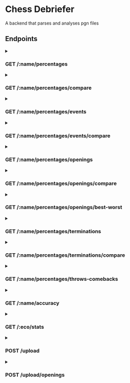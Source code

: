 # Chess Debriefer

A backend that parses and analyses pgn files

## Endpoints
<details>
  <summary> 
  <h3> GET /:name/percentages </h3>
  
  </summary>
  
  #### URI parameters
  * **opponent** : (optional) find only the matches played against this opponent
  * **from** : (optional) find only the matches played after this date
  * **to** : (optional) find only the matches played before this date
  * **minelo** : (optional) find only the matches played where your elo was greater than this
  * **maxelo** : (optional) find only the matches played where your elo was lower than this
  
  #### Response
  Headers
  ```
  Content-Type: application/json
  ```
  
<details>
  <summary>Body</summary>
  
  ```json
	{
		"General percentages": {
			"percentage_won": 52.76,
			"percentage_lost": 43.22,
			"percentage_drawn": 4.02,
			"won_games": 105,
			"lost_games": 86,
			"drawn_games": 8
		},
		"Side percentages": {
			"White": {
				"percentage_won": 53.57,
				"percentage_lost": 42.86,
				"percentage_drawn": 3.57,
				"won_games": 45,
				"lost_games": 36,
				"drawn_games": 3
			},
			"Black": {
				"percentage_won": 52.17,
				"percentage_lost": 43.48,
				"percentage_drawn": 4.35,
				"won_games": 60,
				"lost_games": 50,
				"drawn_games": 5
			}
		},
		"Throw comeback percentages": {
			"throws": 34,
			"losses": 86,
			"percentage_throws": 39.53,
			"comebacks": 10,
			"wins": 105,
			"percentage_comebacks": 9.52
		}
	}
  ```
</details>
	
</details>

<details>
  <summary> 
  <h3> GET /:name/percentages/compare </h3>
  
  </summary>
  
  #### URI parameters
  * **elo** : (optional) elo used to find other players' stats, otherwise your elo is used
  * **range** : (optional) players used to generate the stats are within this range (elo - range ~ elo + range)
  
  #### Response
  Headers
  ```
  Content-Type: application/json
  ```
  
<details>
  <summary>Body</summary>
  
  ```json
	{
		"general percentages": {
			"your wins": 117,
			"other players wins": 35435,
			"your losses": 93,
			"other players losses": 42096,
			"your draws": 9,
			"other players draws": 2448
		},
		"side percentages": {
			"white": {
				"your wins": 20,
				"your losses": 22,
				"your draws": 4,
				"other players wins": 19063,
				"other players losses": 19879,
				"other players draws": 1242
			},
			"black": {
				"your wins": 97,
				"your losses": 71,
				"your draws": 5,
				"other players wins": 16372,
				"other players losses": 22217,
				"other players draws": 1206
			}
		}
	}
  ```
</details>
	
</details>

<details>
  <summary> 
  <h3> GET /:name/percentages/events </h3>
  
  </summary>
  
  #### URI parameters
  * **opponent** : (optional) find only the matches played against this opponent
  * **from** : (optional) find only the matches played after this date
  * **to** : (optional) find only the matches played before this date
  * **minelo** : (optional) find only the matches played where your elo was greater than this
  * **maxelo** : (optional) find only the matches played where your elo was lower than this
  
  #### Response
  Headers
  ```
  Content-Type: application/json
  ```
  
<details>
  <summary>Body</summary>
  
  ```json
	{
		"Rated Classical game": {
			"percentage_won": 52.78,
			"percentage_lost": 41.67,
			"percentage_drawn": 5.56,
			"won_games": 19,
			"lost_games": 15,
			"drawn_games": 2
		},
		"Rated Bullet game": {
			"percentage_won": 66.67,
			"percentage_lost": 33.33,
			"percentage_drawn": 0.0,
			"won_games": 2,
			"lost_games": 1,
			"drawn_games": 0
		},
		"Rated Blitz game": {
			"percentage_won": 51.92,
			"percentage_lost": 44.23,
			"percentage_drawn": 3.85,
			"won_games": 81,
			"lost_games": 69,
			"drawn_games": 6
		},
		"Rated Blitz tournament": {
			"percentage_won": 75.0,
			"percentage_lost": 25.0,
			"percentage_drawn": 0.0,
			"won_games": 3,
			"lost_games": 1,
			"drawn_games": 0
		}
	}
  ```
</details>
	
</details>

<details>
  <summary> 
  <h3> GET /:name/percentages/events/compare </h3>
  
  </summary>
  
  #### URI parameters
  * **elo** : (optional) elo used to find other players' stats, otherwise your elo is used
  * **range** : (optional) players used to generate the stats are within this range (elo - range ~ elo + range)
  * **event** : (optional) which events to find stats on, otherwise all of your events are used
  
  #### Response
  Headers
  ```
  Content-Type: application/json
  ```
  
<details>
  <summary>Body</summary>
  
  ```json
	{
		"Rated Classical game": {
			"your wins": 116,
			"other players wins": 14870,
			"your win percentage": 53.46,
			"other players win percentage": 45.77,
			"your losses": 92,
			"other players losses": 16505,
			"your loss percentage": 42.4,
			"other players loss percentage": 50.81,
			"your draws": 9,
			"other players draws": 1110,
			"your draw percentage": 4.15,
			"other players draw percentage": 3.42
		},
		"Rated Blitz game": {
			"your wins": 1,
			"other players wins": 13940,
			"your win percentage": 50.0,
			"other players win percentage": 44.8,
			"your losses": 1,
			"other players losses": 16231,
			"your loss percentage": 50.0,
			"other players loss percentage": 52.16,
			"your draws": 0,
			"other players draws": 946,
			"your draw percentage": 0.0,
			"other players draw percentage": 3.04
		}
	}
  ```
</details>
	
</details>

<details>
  <summary> 
  <h3> GET /:name/percentages/openings </h3>
  
  </summary>
  
  #### URI parameters
  * **opponent** : (optional) find only the matches played against this opponent
  * **from** : (optional) find only the matches played after this date
  * **to** : (optional) find only the matches played before this date
  * **minelo** : (optional) find only the matches played where your elo was greater than this
  * **maxelo** : (optional) find only the matches played where your elo was lower than this
  * **eco** : (optional) get only and more specific stats on these ecos, separated by a comma
  
  #### Response
  Headers
  ```
  Content-Type: application/json
  ```
  
<details>
  <summary>Body</summary>
  
  ```json
	{
		"A01": {
			"percentage_won": 0.0,
			"percentage_lost": 100.0,
			"percentage_drawn": 0.0,
			"won_games": 0,
			"lost_games": 1,
			"drawn_games": 0,
			"events": {
				"Rated Blitz game": {
					"percentage_won": 0.0,
					"percentage_lost": 100.0,
					"percentage_drawn": 0.0,
					"won_games": 0,
					"lost_games": 1,
					"drawn_games": 0
				}
			}
		},
		"A00": {
			"percentage_won": 55.56,
			"percentage_lost": 44.44,
			"percentage_drawn": 0.0,
			"won_games": 5,
			"lost_games": 4,
			"drawn_games": 0,
			"events": {
				"Rated Classical game": {
					"percentage_won": 50.0,
					"percentage_lost": 50.0,
					"percentage_drawn": 0.0,
					"won_games": 1,
					"lost_games": 1,
					"drawn_games": 0
				},
				"Rated Blitz game": {
					"percentage_won": 57.14,
					"percentage_lost": 42.86,
					"percentage_drawn": 0.0,
					"won_games": 4,
					"lost_games": 3,
					"drawn_games": 0
				}
			}
		},
		"C00": {
			"percentage_won": 75.0,
			"percentage_lost": 25.0,
			"percentage_drawn": 0.0,
			"won_games": 6,
			"lost_games": 2,
			"drawn_games": 0,
			"events": {
				"Rated Blitz game": {
					"percentage_won": 75.0,
					"percentage_lost": 25.0,
					"percentage_drawn": 0.0,
					"won_games": 6,
					"lost_games": 2,
					"drawn_games": 0
				}
			}
		},
		"B01": {
			"percentage_won": 50.0,
			"percentage_lost": 50.0,
			"percentage_drawn": 0.0,
			"won_games": 3,
			"lost_games": 3,
			"drawn_games": 0,
			"events": {
				"Rated Blitz game": {
					"percentage_won": 50.0,
					"percentage_lost": 50.0,
					"percentage_drawn": 0.0,
					"won_games": 3,
					"lost_games": 3,
					"drawn_games": 0
				}
			}
		},
		"A40": {
			"percentage_won": 21.74,
			"percentage_lost": 73.91,
			"percentage_drawn": 4.35,
			"won_games": 5,
			"lost_games": 17,
			"drawn_games": 1,
			"events": {
				"Rated Classical game": {
					"percentage_won": 0.0,
					"percentage_lost": 50.0,
					"percentage_drawn": 50.0,
					"won_games": 0,
					"lost_games": 1,
					"drawn_games": 1
				},
				"Rated Blitz game": {
					"percentage_won": 23.81,
					"percentage_lost": 76.19,
					"percentage_drawn": 0.0,
					"won_games": 5,
					"lost_games": 16,
					"drawn_games": 0
				}
			}
		},
		"A04": {
			"percentage_won": 25.0,
			"percentage_lost": 75.0,
			"percentage_drawn": 0.0,
			"won_games": 1,
			"lost_games": 3,
			"drawn_games": 0,
			"events": {
				"Rated Classical game": {
					"percentage_won": 0.0,
					"percentage_lost": 100.0,
					"percentage_drawn": 0.0,
					"won_games": 0,
					"lost_games": 1,
					"drawn_games": 0
				},
				"Rated Blitz game": {
					"percentage_won": 33.33,
					"percentage_lost": 66.67,
					"percentage_drawn": 0.0,
					"won_games": 1,
					"lost_games": 2,
					"drawn_games": 0
				}
			}
		},
		"A45": {
			"percentage_won": 100.0,
			"percentage_lost": 0.0,
			"percentage_drawn": 0.0,
			"won_games": 2,
			"lost_games": 0,
			"drawn_games": 0,
			"events": {
				"Rated Classical game": {
					"percentage_won": 100.0,
					"percentage_lost": 0.0,
					"percentage_drawn": 0.0,
					"won_games": 1,
					"lost_games": 0,
					"drawn_games": 0
				},
				"Rated Blitz game": {
					"percentage_won": 100.0,
					"percentage_lost": 0.0,
					"percentage_drawn": 0.0,
					"won_games": 1,
					"lost_games": 0,
					"drawn_games": 0
				}
			}
		},
		"B06": {
			"percentage_won": 70.0,
			"percentage_lost": 22.5,
			"percentage_drawn": 7.5,
			"won_games": 28,
			"lost_games": 9,
			"drawn_games": 3,
			"events": {
				"Rated Bullet game": {
					"percentage_won": 100.0,
					"percentage_lost": 0.0,
					"percentage_drawn": 0.0,
					"won_games": 2,
					"lost_games": 0,
					"drawn_games": 0
				},
				"Rated Blitz game": {
					"percentage_won": 69.44,
					"percentage_lost": 22.22,
					"percentage_drawn": 8.33,
					"won_games": 25,
					"lost_games": 8,
					"drawn_games": 3
				},
				"Rated Blitz tournament": {
					"percentage_won": 50.0,
					"percentage_lost": 50.0,
					"percentage_drawn": 0.0,
					"won_games": 1,
					"lost_games": 1,
					"drawn_games": 0
				}
			}
		},
		"B20": {
			"percentage_won": 100.0,
			"percentage_lost": 0.0,
			"percentage_drawn": 0.0,
			"won_games": 7,
			"lost_games": 0,
			"drawn_games": 0,
			"events": {
				"Rated Classical game": {
					"percentage_won": 100.0,
					"percentage_lost": 0.0,
					"percentage_drawn": 0.0,
					"won_games": 6,
					"lost_games": 0,
					"drawn_games": 0
				},
				"Rated Blitz game": {
					"percentage_won": 100.0,
					"percentage_lost": 0.0,
					"percentage_drawn": 0.0,
					"won_games": 1,
					"lost_games": 0,
					"drawn_games": 0
				}
			}
		},
		"C60": {
			"percentage_won": 57.14,
			"percentage_lost": 28.57,
			"percentage_drawn": 14.29,
			"won_games": 4,
			"lost_games": 2,
			"drawn_games": 1,
			"events": {
				"Rated Classical game": {
					"percentage_won": 66.67,
					"percentage_lost": 33.33,
					"percentage_drawn": 0.0,
					"won_games": 2,
					"lost_games": 1,
					"drawn_games": 0
				},
				"Rated Blitz game": {
					"percentage_won": 50.0,
					"percentage_lost": 25.0,
					"percentage_drawn": 25.0,
					"won_games": 2,
					"lost_games": 1,
					"drawn_games": 1
				}
			}
		},
		"B00": {
			"percentage_won": 27.27,
			"percentage_lost": 54.55,
			"percentage_drawn": 18.18,
			"won_games": 3,
			"lost_games": 6,
			"drawn_games": 2,
			"events": {
				"Rated Blitz game": {
					"percentage_won": 27.27,
					"percentage_lost": 54.55,
					"percentage_drawn": 18.18,
					"won_games": 3,
					"lost_games": 6,
					"drawn_games": 2
				}
			}
		},
		"B21": {
			"percentage_won": 50.0,
			"percentage_lost": 50.0,
			"percentage_drawn": 0.0,
			"won_games": 2,
			"lost_games": 2,
			"drawn_games": 0,
			"events": {
				"Rated Classical game": {
					"percentage_won": 0.0,
					"percentage_lost": 100.0,
					"percentage_drawn": 0.0,
					"won_games": 0,
					"lost_games": 1,
					"drawn_games": 0
				},
				"Rated Blitz game": {
					"percentage_won": 66.67,
					"percentage_lost": 33.33,
					"percentage_drawn": 0.0,
					"won_games": 2,
					"lost_games": 1,
					"drawn_games": 0
				}
			}
		},
		"C41": {
			"percentage_won": 78.57,
			"percentage_lost": 21.43,
			"percentage_drawn": 0.0,
			"won_games": 11,
			"lost_games": 3,
			"drawn_games": 0,
			"events": {
				"Rated Classical game": {
					"percentage_won": 100.0,
					"percentage_lost": 0.0,
					"percentage_drawn": 0.0,
					"won_games": 1,
					"lost_games": 0,
					"drawn_games": 0
				},
				"Rated Blitz game": {
					"percentage_won": 76.92,
					"percentage_lost": 23.08,
					"percentage_drawn": 0.0,
					"won_games": 10,
					"lost_games": 3,
					"drawn_games": 0
				}
			}
		},
		"B23": {
			"percentage_won": 50.0,
			"percentage_lost": 50.0,
			"percentage_drawn": 0.0,
			"won_games": 5,
			"lost_games": 5,
			"drawn_games": 0,
			"events": {
				"Rated Blitz game": {
					"percentage_won": 50.0,
					"percentage_lost": 50.0,
					"percentage_drawn": 0.0,
					"won_games": 5,
					"lost_games": 5,
					"drawn_games": 0
				}
			}
		},
		"C68": {
			"percentage_won": 0.0,
			"percentage_lost": 100.0,
			"percentage_drawn": 0.0,
			"won_games": 0,
			"lost_games": 1,
			"drawn_games": 0,
			"events": {
				"Rated Blitz game": {
					"percentage_won": 0.0,
					"percentage_lost": 100.0,
					"percentage_drawn": 0.0,
					"won_games": 0,
					"lost_games": 1,
					"drawn_games": 0
				}
			}
		},
		"C03": {
			"percentage_won": 50.0,
			"percentage_lost": 50.0,
			"percentage_drawn": 0.0,
			"won_games": 1,
			"lost_games": 1,
			"drawn_games": 0,
			"events": {
				"Rated Classical game": {
					"percentage_won": 0.0,
					"percentage_lost": 100.0,
					"percentage_drawn": 0.0,
					"won_games": 0,
					"lost_games": 1,
					"drawn_games": 0
				},
				"Rated Blitz tournament": {
					"percentage_won": 100.0,
					"percentage_lost": 0.0,
					"percentage_drawn": 0.0,
					"won_games": 1,
					"lost_games": 0,
					"drawn_games": 0
				}
			}
		},
		"C43": {
			"percentage_won": 50.0,
			"percentage_lost": 50.0,
			"percentage_drawn": 0.0,
			"won_games": 1,
			"lost_games": 1,
			"drawn_games": 0,
			"events": {
				"Rated Bullet game": {
					"percentage_won": 0.0,
					"percentage_lost": 100.0,
					"percentage_drawn": 0.0,
					"won_games": 0,
					"lost_games": 1,
					"drawn_games": 0
				},
				"Rated Blitz game": {
					"percentage_won": 100.0,
					"percentage_lost": 0.0,
					"percentage_drawn": 0.0,
					"won_games": 1,
					"lost_games": 0,
					"drawn_games": 0
				}
			}
		},
		"C65": {
			"percentage_won": 100.0,
			"percentage_lost": 0.0,
			"percentage_drawn": 0.0,
			"won_games": 2,
			"lost_games": 0,
			"drawn_games": 0,
			"events": {
				"Rated Blitz game": {
					"percentage_won": 100.0,
					"percentage_lost": 0.0,
					"percentage_drawn": 0.0,
					"won_games": 2,
					"lost_games": 0,
					"drawn_games": 0
				}
			}
		},
		"C61": {
			"percentage_won": 0.0,
			"percentage_lost": 100.0,
			"percentage_drawn": 0.0,
			"won_games": 0,
			"lost_games": 1,
			"drawn_games": 0,
			"events": {
				"Rated Blitz game": {
					"percentage_won": 0.0,
					"percentage_lost": 100.0,
					"percentage_drawn": 0.0,
					"won_games": 0,
					"lost_games": 1,
					"drawn_games": 0
				}
			}
		},
		"A02": {
			"percentage_won": 0.0,
			"percentage_lost": 100.0,
			"percentage_drawn": 0.0,
			"won_games": 0,
			"lost_games": 1,
			"drawn_games": 0,
			"events": {
				"Rated Blitz game": {
					"percentage_won": 0.0,
					"percentage_lost": 100.0,
					"percentage_drawn": 0.0,
					"won_games": 0,
					"lost_games": 1,
					"drawn_games": 0
				}
			}
		},
		"C62": {
			"percentage_won": 42.86,
			"percentage_lost": 57.14,
			"percentage_drawn": 0.0,
			"won_games": 3,
			"lost_games": 4,
			"drawn_games": 0,
			"events": {
				"Rated Classical game": {
					"percentage_won": 50.0,
					"percentage_lost": 50.0,
					"percentage_drawn": 0.0,
					"won_games": 1,
					"lost_games": 1,
					"drawn_games": 0
				},
				"Rated Blitz game": {
					"percentage_won": 25.0,
					"percentage_lost": 75.0,
					"percentage_drawn": 0.0,
					"won_games": 1,
					"lost_games": 3,
					"drawn_games": 0
				},
				"Rated Blitz tournament": {
					"percentage_won": 100.0,
					"percentage_lost": 0.0,
					"percentage_drawn": 0.0,
					"won_games": 1,
					"lost_games": 0,
					"drawn_games": 0
				}
			}
		},
		"B08": {
			"percentage_won": 0.0,
			"percentage_lost": 100.0,
			"percentage_drawn": 0.0,
			"won_games": 0,
			"lost_games": 1,
			"drawn_games": 0,
			"events": {
				"Rated Blitz game": {
					"percentage_won": 0.0,
					"percentage_lost": 100.0,
					"percentage_drawn": 0.0,
					"won_games": 0,
					"lost_games": 1,
					"drawn_games": 0
				}
			}
		},
		"C69": {
			"percentage_won": 0.0,
			"percentage_lost": 100.0,
			"percentage_drawn": 0.0,
			"won_games": 0,
			"lost_games": 1,
			"drawn_games": 0,
			"events": {
				"Rated Blitz game": {
					"percentage_won": 0.0,
					"percentage_lost": 100.0,
					"percentage_drawn": 0.0,
					"won_games": 0,
					"lost_games": 1,
					"drawn_games": 0
				}
			}
		},
		"A10": {
			"percentage_won": 33.33,
			"percentage_lost": 66.67,
			"percentage_drawn": 0.0,
			"won_games": 1,
			"lost_games": 2,
			"drawn_games": 0,
			"events": {
				"Rated Blitz game": {
					"percentage_won": 33.33,
					"percentage_lost": 66.67,
					"percentage_drawn": 0.0,
					"won_games": 1,
					"lost_games": 2,
					"drawn_games": 0
				}
			}
		},
		"E24": {
			"percentage_won": 100.0,
			"percentage_lost": 0.0,
			"percentage_drawn": 0.0,
			"won_games": 1,
			"lost_games": 0,
			"drawn_games": 0,
			"events": {
				"Rated Classical game": {
					"percentage_won": 100.0,
					"percentage_lost": 0.0,
					"percentage_drawn": 0.0,
					"won_games": 1,
					"lost_games": 0,
					"drawn_games": 0
				}
			}
		},
		"B50": {
			"percentage_won": 87.5,
			"percentage_lost": 12.5,
			"percentage_drawn": 0.0,
			"won_games": 7,
			"lost_games": 1,
			"drawn_games": 0,
			"events": {
				"Rated Classical game": {
					"percentage_won": 66.67,
					"percentage_lost": 33.33,
					"percentage_drawn": 0.0,
					"won_games": 2,
					"lost_games": 1,
					"drawn_games": 0
				},
				"Rated Blitz game": {
					"percentage_won": 100.0,
					"percentage_lost": 0.0,
					"percentage_drawn": 0.0,
					"won_games": 5,
					"lost_games": 0,
					"drawn_games": 0
				}
			}
		},
		"B07": {
			"percentage_won": 33.33,
			"percentage_lost": 66.67,
			"percentage_drawn": 0.0,
			"won_games": 1,
			"lost_games": 2,
			"drawn_games": 0,
			"events": {
				"Rated Blitz game": {
					"percentage_won": 33.33,
					"percentage_lost": 66.67,
					"percentage_drawn": 0.0,
					"won_games": 1,
					"lost_games": 2,
					"drawn_games": 0
				}
			}
		},
		"A46": {
			"percentage_won": 0.0,
			"percentage_lost": 100.0,
			"percentage_drawn": 0.0,
			"won_games": 0,
			"lost_games": 2,
			"drawn_games": 0,
			"events": {
				"Rated Blitz game": {
					"percentage_won": 0.0,
					"percentage_lost": 100.0,
					"percentage_drawn": 0.0,
					"won_games": 0,
					"lost_games": 2,
					"drawn_games": 0
				}
			}
		},
		"B32": {
			"percentage_won": 0.0,
			"percentage_lost": 100.0,
			"percentage_drawn": 0.0,
			"won_games": 0,
			"lost_games": 2,
			"drawn_games": 0,
			"events": {
				"Rated Classical game": {
					"percentage_won": 0.0,
					"percentage_lost": 100.0,
					"percentage_drawn": 0.0,
					"won_games": 0,
					"lost_games": 1,
					"drawn_games": 0
				},
				"Rated Blitz game": {
					"percentage_won": 0.0,
					"percentage_lost": 100.0,
					"percentage_drawn": 0.0,
					"won_games": 0,
					"lost_games": 1,
					"drawn_games": 0
				}
			}
		},
		"A05": {
			"percentage_won": 0.0,
			"percentage_lost": 100.0,
			"percentage_drawn": 0.0,
			"won_games": 0,
			"lost_games": 1,
			"drawn_games": 0,
			"events": {
				"Rated Classical game": {
					"percentage_won": 0.0,
					"percentage_lost": 100.0,
					"percentage_drawn": 0.0,
					"won_games": 0,
					"lost_games": 1,
					"drawn_games": 0
				}
			}
		},
		"A03": {
			"percentage_won": 100.0,
			"percentage_lost": 0.0,
			"percentage_drawn": 0.0,
			"won_games": 1,
			"lost_games": 0,
			"drawn_games": 0,
			"events": {
				"Rated Classical game": {
					"percentage_won": 100.0,
					"percentage_lost": 0.0,
					"percentage_drawn": 0.0,
					"won_games": 1,
					"lost_games": 0,
					"drawn_games": 0
				}
			}
		},
		"B54": {
			"percentage_won": 50.0,
			"percentage_lost": 50.0,
			"percentage_drawn": 0.0,
			"won_games": 1,
			"lost_games": 1,
			"drawn_games": 0,
			"events": {
				"Rated Classical game": {
					"percentage_won": 100.0,
					"percentage_lost": 0.0,
					"percentage_drawn": 0.0,
					"won_games": 1,
					"lost_games": 0,
					"drawn_games": 0
				},
				"Rated Blitz game": {
					"percentage_won": 0.0,
					"percentage_lost": 100.0,
					"percentage_drawn": 0.0,
					"won_games": 0,
					"lost_games": 1,
					"drawn_games": 0
				}
			}
		},
		"B13": {
			"percentage_won": 0.0,
			"percentage_lost": 100.0,
			"percentage_drawn": 0.0,
			"won_games": 0,
			"lost_games": 1,
			"drawn_games": 0,
			"events": {
				"Rated Classical game": {
					"percentage_won": 0.0,
					"percentage_lost": 100.0,
					"percentage_drawn": 0.0,
					"won_games": 0,
					"lost_games": 1,
					"drawn_games": 0
				}
			}
		},
		"B52": {
			"percentage_won": 50.0,
			"percentage_lost": 50.0,
			"percentage_drawn": 0.0,
			"won_games": 2,
			"lost_games": 2,
			"drawn_games": 0,
			"events": {
				"Rated Classical game": {
					"percentage_won": 0.0,
					"percentage_lost": 100.0,
					"percentage_drawn": 0.0,
					"won_games": 0,
					"lost_games": 1,
					"drawn_games": 0
				},
				"Rated Blitz game": {
					"percentage_won": 66.67,
					"percentage_lost": 33.33,
					"percentage_drawn": 0.0,
					"won_games": 2,
					"lost_games": 1,
					"drawn_games": 0
				}
			}
		},
		"A48": {
			"percentage_won": 0.0,
			"percentage_lost": 100.0,
			"percentage_drawn": 0.0,
			"won_games": 0,
			"lost_games": 1,
			"drawn_games": 0,
			"events": {
				"Rated Classical game": {
					"percentage_won": 0.0,
					"percentage_lost": 100.0,
					"percentage_drawn": 0.0,
					"won_games": 0,
					"lost_games": 1,
					"drawn_games": 0
				}
			}
		},
		"B92": {
			"percentage_won": 100.0,
			"percentage_lost": 0.0,
			"percentage_drawn": 0.0,
			"won_games": 1,
			"lost_games": 0,
			"drawn_games": 0,
			"events": {
				"Rated Classical game": {
					"percentage_won": 100.0,
					"percentage_lost": 0.0,
					"percentage_drawn": 0.0,
					"won_games": 1,
					"lost_games": 0,
					"drawn_games": 0
				}
			}
		},
		"E21": {
			"percentage_won": 0.0,
			"percentage_lost": 0.0,
			"percentage_drawn": 100.0,
			"won_games": 0,
			"lost_games": 0,
			"drawn_games": 1,
			"events": {
				"Rated Classical game": {
					"percentage_won": 0.0,
					"percentage_lost": 0.0,
					"percentage_drawn": 100.0,
					"won_games": 0,
					"lost_games": 0,
					"drawn_games": 1
				}
			}
		},
		"E00": {
			"percentage_won": 0.0,
			"percentage_lost": 100.0,
			"percentage_drawn": 0.0,
			"won_games": 0,
			"lost_games": 1,
			"drawn_games": 0,
			"events": {
				"Rated Classical game": {
					"percentage_won": 0.0,
					"percentage_lost": 100.0,
					"percentage_drawn": 0.0,
					"won_games": 0,
					"lost_games": 1,
					"drawn_games": 0
				}
			}
		},
		"B90": {
			"percentage_won": 100.0,
			"percentage_lost": 0.0,
			"percentage_drawn": 0.0,
			"won_games": 1,
			"lost_games": 0,
			"drawn_games": 0,
			"events": {
				"Rated Classical game": {
					"percentage_won": 100.0,
					"percentage_lost": 0.0,
					"percentage_drawn": 0.0,
					"won_games": 1,
					"lost_games": 0,
					"drawn_games": 0
				}
			}
		},
		"B22": {
			"percentage_won": 0.0,
			"percentage_lost": 100.0,
			"percentage_drawn": 0.0,
			"won_games": 0,
			"lost_games": 1,
			"drawn_games": 0,
			"events": {
				"Rated Classical game": {
					"percentage_won": 0.0,
					"percentage_lost": 100.0,
					"percentage_drawn": 0.0,
					"won_games": 0,
					"lost_games": 1,
					"drawn_games": 0
				}
			}
		},
		"B33": {
			"percentage_won": 0.0,
			"percentage_lost": 100.0,
			"percentage_drawn": 0.0,
			"won_games": 0,
			"lost_games": 1,
			"drawn_games": 0,
			"events": {
				"Rated Blitz game": {
					"percentage_won": 0.0,
					"percentage_lost": 100.0,
					"percentage_drawn": 0.0,
					"won_games": 0,
					"lost_games": 1,
					"drawn_games": 0
				}
			}
		}
	}
  ```
</details>
	
</details>

<details>
  <summary> 
  <h3> GET /:name/percentages/openings/compare </h3>
  
  </summary>
  
  #### URI parameters
  * **elo** : (optional) elo used to find other players' stats, otherwise your elo is used
  * **range** : (optional) players used to generate the stats are within this range (elo - range ~ elo + range)
  * **eco** : (optional) which ecos to find stats on, otherwise all of your ecos are used
  
  #### Response
  Headers
  ```
  Content-Type: application/json
  ```
  
<details>
  <summary>Body</summary>
  
  ```json
	{
		"A01": {
			"your wins": 18,
			"other players wins": 118,
			"your losses": 12,
			"other players losses": 127,
			"your draws": 0,
			"other players draws": 14,
			"your win percentages": 60.0,
			"other players win percentages": 45.56,
			"your loss percentages": 40.0,
			"other players loss percentages": 49.03,
			"your draw percentages": 0.0,
			"other players draw percentages": 5.41
		},
		"A00": {
			"your wins": 50,
			"other players wins": 849,
			"your losses": 42,
			"other players losses": 1033,
			"your draws": 1,
			"other players draws": 43,
			"your win percentages": 53.76,
			"other players win percentages": 44.1,
			"your loss percentages": 45.16,
			"other players loss percentages": 53.66,
			"your draw percentages": 1.08,
			"other players draw percentages": 2.23
		},
		"C00": {
			"your wins": 10,
			"other players wins": 553,
			"your losses": 11,
			"other players losses": 750,
			"your draws": 0,
			"other players draws": 32,
			"your win percentages": 47.62,
			"other players win percentages": 41.42,
			"your loss percentages": 52.38,
			"other players loss percentages": 56.18,
			"your draw percentages": 0.0,
			"other players draw percentages": 2.4
		},
		"B01": {
			"your wins": 4,
			"other players wins": 546,
			"your losses": 2,
			"other players losses": 571,
			"your draws": 0,
			"other players draws": 38,
			"your win percentages": 66.67,
			"other players win percentages": 47.27,
			"your loss percentages": 33.33,
			"other players loss percentages": 49.44,
			"your draw percentages": 0.0,
			"other players draw percentages": 3.29
		},
		"A40": {
			"your wins": 8,
			"other players wins": 663,
			"your losses": 14,
			"other players losses": 921,
			"your draws": 0,
			"other players draws": 39,
			"your win percentages": 36.36,
			"other players win percentages": 40.85,
			"your loss percentages": 63.64,
			"other players loss percentages": 56.75,
			"your draw percentages": 0.0,
			"other players draw percentages": 2.4
		},
		"C20": {
			"your wins": 1,
			"other players wins": 718,
			"your losses": 2,
			"other players losses": 924,
			"your draws": 1,
			"other players draws": 56,
			"your win percentages": 25.0,
			"other players win percentages": 42.29,
			"your loss percentages": 50.0,
			"other players loss percentages": 54.42,
			"your draw percentages": 25.0,
			"other players draw percentages": 3.3
		},
		"D00": {
			"your wins": 1,
			"other players wins": 717,
			"your losses": 6,
			"other players losses": 968,
			"your draws": 0,
			"other players draws": 51,
			"your win percentages": 14.29,
			"other players win percentages": 41.3,
			"your loss percentages": 85.71,
			"other players loss percentages": 55.76,
			"your draw percentages": 0.0,
			"other players draw percentages": 2.94
		},
		"A04": {
			"your wins": 4,
			"other players wins": 210,
			"your losses": 0,
			"other players losses": 224,
			"your draws": 0,
			"other players draws": 7,
			"your win percentages": 100.0,
			"other players win percentages": 47.62,
			"your loss percentages": 0.0,
			"other players loss percentages": 50.79,
			"your draw percentages": 0.0,
			"other players draw percentages": 1.59
		},
		"A45": {
			"your wins": 1,
			"other players wins": 150,
			"your losses": 0,
			"other players losses": 178,
			"your draws": 0,
			"other players draws": 6,
			"your win percentages": 100.0,
			"other players win percentages": 44.91,
			"your loss percentages": 0.0,
			"other players loss percentages": 53.29,
			"your draw percentages": 0.0,
			"other players draw percentages": 1.8
		},
		"B02": {
			"your wins": 3,
			"other players wins": 89,
			"your losses": 0,
			"other players losses": 122,
			"your draws": 0,
			"other players draws": 4,
			"your win percentages": 100.0,
			"other players win percentages": 41.4,
			"your loss percentages": 0.0,
			"other players loss percentages": 56.74,
			"your draw percentages": 0.0,
			"other players draw percentages": 1.86
		},
		"B03": {
			"your wins": 1,
			"other players wins": 11,
			"your losses": 0,
			"other players losses": 3,
			"your draws": 0,
			"other players draws": 1,
			"your win percentages": 100.0,
			"other players win percentages": 73.33,
			"your loss percentages": 0.0,
			"other players loss percentages": 20.0,
			"your draw percentages": 0.0,
			"other players draw percentages": 6.67
		},
		"A15": {
			"your wins": 1,
			"other players wins": 8,
			"your losses": 0,
			"other players losses": 16,
			"your draws": 0,
			"other players draws": 0,
			"your win percentages": 100.0,
			"other players win percentages": 33.33,
			"your loss percentages": 0.0,
			"other players loss percentages": 66.67,
			"your draw percentages": 0.0,
			"other players draw percentages": 0.0
		},
		"A41": {
			"your wins": 1,
			"other players wins": 75,
			"your losses": 2,
			"other players losses": 112,
			"your draws": 0,
			"other players draws": 4,
			"your win percentages": 33.33,
			"other players win percentages": 39.27,
			"your loss percentages": 66.67,
			"other players loss percentages": 58.64,
			"your draw percentages": 0.0,
			"other players draw percentages": 2.09
		},
		"B06": {
			"your wins": 0,
			"other players wins": 262,
			"your losses": 1,
			"other players losses": 282,
			"your draws": 0,
			"other players draws": 19,
			"your win percentages": 0.0,
			"other players win percentages": 46.54,
			"your loss percentages": 100.0,
			"other players loss percentages": 50.09,
			"your draw percentages": 0.0,
			"other players draw percentages": 3.37
		},
		"B20": {
			"your wins": 2,
			"other players wins": 422,
			"your losses": 1,
			"other players losses": 422,
			"your draws": 0,
			"other players draws": 28,
			"your win percentages": 66.67,
			"other players win percentages": 48.39,
			"your loss percentages": 33.33,
			"other players loss percentages": 48.39,
			"your draw percentages": 0.0,
			"other players draw percentages": 3.21
		},
		"A80": {
			"your wins": 0,
			"other players wins": 12,
			"your losses": 1,
			"other players losses": 26,
			"your draws": 0,
			"other players draws": 1,
			"your win percentages": 0.0,
			"other players win percentages": 30.77,
			"your loss percentages": 100.0,
			"other players loss percentages": 66.67,
			"your draw percentages": 0.0,
			"other players draw percentages": 2.56
		},
		"A02": {
			"your wins": 2,
			"other players wins": 58,
			"your losses": 4,
			"other players losses": 56,
			"your draws": 0,
			"other players draws": 4,
			"your win percentages": 33.33,
			"other players win percentages": 49.15,
			"your loss percentages": 66.67,
			"other players loss percentages": 47.46,
			"your draw percentages": 0.0,
			"other players draw percentages": 3.39
		},
		"A43": {
			"your wins": 4,
			"other players wins": 125,
			"your losses": 1,
			"other players losses": 121,
			"your draws": 1,
			"other players draws": 9,
			"your win percentages": 66.67,
			"other players win percentages": 49.02,
			"your loss percentages": 16.67,
			"other players loss percentages": 47.45,
			"your draw percentages": 16.67,
			"other players draw percentages": 3.53
		},
		"B12": {
			"your wins": 0,
			"other players wins": 53,
			"your losses": 1,
			"other players losses": 62,
			"your draws": 0,
			"other players draws": 3,
			"your win percentages": 0.0,
			"other players win percentages": 44.92,
			"your loss percentages": 100.0,
			"other players loss percentages": 52.54,
			"your draw percentages": 0.0,
			"other players draw percentages": 2.54
		},
		"B00": {
			"your wins": 4,
			"other players wins": 537,
			"your losses": 3,
			"other players losses": 699,
			"your draws": 0,
			"other players draws": 41,
			"your win percentages": 57.14,
			"other players win percentages": 42.05,
			"your loss percentages": 42.86,
			"other players loss percentages": 54.74,
			"your draw percentages": 0.0,
			"other players draw percentages": 3.21
		},
		"C40": {
			"your wins": 1,
			"other players wins": 247,
			"your losses": 1,
			"other players losses": 362,
			"your draws": 0,
			"other players draws": 19,
			"your win percentages": 50.0,
			"other players win percentages": 39.33,
			"your loss percentages": 50.0,
			"other players loss percentages": 57.64,
			"your draw percentages": 0.0,
			"other players draw percentages": 3.03
		},
		"C02": {
			"your wins": 0,
			"other players wins": 71,
			"your losses": 1,
			"other players losses": 85,
			"your draws": 0,
			"other players draws": 5,
			"your win percentages": 0.0,
			"other players win percentages": 44.1,
			"your loss percentages": 100.0,
			"other players loss percentages": 52.8,
			"your draw percentages": 0.0,
			"other players draw percentages": 3.11
		},
		"B10": {
			"your wins": 0,
			"other players wins": 118,
			"your losses": 2,
			"other players losses": 198,
			"your draws": 0,
			"other players draws": 5,
			"your win percentages": 0.0,
			"other players win percentages": 36.76,
			"your loss percentages": 100.0,
			"other players loss percentages": 61.68,
			"your draw percentages": 0.0,
			"other players draw percentages": 1.56
		},
		"A10": {
			"your wins": 1,
			"other players wins": 59,
			"your losses": 0,
			"other players losses": 77,
			"your draws": 0,
			"other players draws": 4,
			"your win percentages": 100.0,
			"other players win percentages": 42.14,
			"your loss percentages": 0.0,
			"other players loss percentages": 55.0,
			"your draw percentages": 0.0,
			"other players draw percentages": 2.86
		},
		"B21": {
			"your wins": 0,
			"other players wins": 133,
			"your losses": 1,
			"other players losses": 166,
			"your draws": 0,
			"other players draws": 4,
			"your win percentages": 0.0,
			"other players win percentages": 43.89,
			"your loss percentages": 100.0,
			"other players loss percentages": 54.79,
			"your draw percentages": 0.0,
			"other players draw percentages": 1.32
		},
		"A03": {
			"your wins": 0,
			"other players wins": 20,
			"your losses": 1,
			"other players losses": 25,
			"your draws": 0,
			"other players draws": 1,
			"your win percentages": 0.0,
			"other players win percentages": 43.48,
			"your loss percentages": 100.0,
			"other players loss percentages": 54.35,
			"your draw percentages": 0.0,
			"other players draw percentages": 2.17
		},
		"C30": {
			"your wins": 0,
			"other players wins": 147,
			"your losses": 1,
			"other players losses": 122,
			"your draws": 0,
			"other players draws": 6,
			"your win percentages": 0.0,
			"other players win percentages": 53.45,
			"your loss percentages": 100.0,
			"other players loss percentages": 44.36,
			"your draw percentages": 0.0,
			"other players draw percentages": 2.18
		}
	}
  ```
</details>
	
</details>

<details>
  <summary> 
  <h3> GET /:name/percentages/openings/best-worst </h3>
  
  </summary>
  
  #### URI parameters
  * **elo** : (optional) elo used to find other players' stats, otherwise your elo is used
  * **range** : (optional) players used to generate the stats are within this range (elo - range ~ elo + range)
  
  #### Response
  Headers
  ```
  Content-Type: application/json
  ```
  
<details>
  <summary>Body</summary>
  
  ```json
	{
		"your best": [
			"B01",
			"C02",
			"C23"
		],
		"your worst": [
			"C24",
			"C00",
			"B20"
		],
		"other players best": [
			"C28",
			"C48",
			"D01"
		],
		"other players worst": [
			"C80",
			"B31",
			"C11"
		]
	}
  ```
</details>
	
</details>

<details>
  <summary> 
  <h3> GET /:name/percentages/terminations </h3>
  
  </summary>
  
  #### URI parameters
  * **opponent** : (optional) find only the matches played against this opponent
  * **from** : (optional) find only the matches played after this date
  * **to** : (optional) find only the matches played before this date
  * **minelo** : (optional) find only the matches played where your elo was greater than this
  * **maxelo** : (optional) find only the matches played where your elo was lower than this
  
  #### Response
  Headers
  ```
  Content-Type: application/json
  ```
  
<details>
  <summary>Body</summary>
  
  ```json
	{
		"Normal": {
			"percentage_won": 47.54,
			"percentage_lost": 45.9,
			"percentage_drawn": 6.56,
			"won_games": 58,
			"lost_games": 56,
			"drawn_games": 8
		},
		"Time forfeit": {
			"percentage_won": 61.04,
			"percentage_lost": 38.96,
			"percentage_drawn": 0.0,
			"won_games": 47,
			"lost_games": 30,
			"drawn_games": 0
		}
	}
  ```
</details>
	
</details>

<details>
  <summary> 
  <h3> GET /:name/percentages/terminations/compare </h3>
  
  </summary>
  
  #### URI parameters
  * **elo** : (optional) elo used to find other players' stats, otherwise your elo is used
  * **range** : (optional) players used to generate the stats are within this range (elo - range ~ elo + range)
  * **termination** : (optional) which terminations to find stats on, otherwise all of your terminations are used
  
  #### Response
  Headers
  ```
  Content-Type: application/json
  ```
  
<details>
  <summary>Body</summary>
  
  ```json
	{
		"Time forfeit": {
			"your wins": 18,
			"other players wins": 14084,
			"your win percentage": 75.0,
			"other players win percentage": 49.38,
			"your losses": 6,
			"other players losses": 14116,
			"your loss percentage": 25.0,
			"other players loss percentage": 49.5,
			"your draws": 0,
			"other players draws": 319,
			"your draw percentage": 0.0,
			"other players draw percentage": 1.12
		},
		"Normal": {
			"your wins": 84,
			"other players wins": 30879,
			"your win percentage": 52.17,
			"other players win percentage": 49.27,
			"your losses": 68,
			"other players losses": 29081,
			"your loss percentage": 42.24,
			"other players loss percentage": 46.4,
			"your draws": 9,
			"other players draws": 2710,
			"your draw percentage": 5.59,
			"other players draw percentage": 4.32
		}
	}
  ```
</details>
	
</details>

<details>
  <summary> 
  <h3> GET /:name/percentages/throws-comebacks </h3>
  
  </summary>
  
  #### URI parameters
  * **opponent** : (optional) find only the matches played against this opponent
  * **from** : (optional) find only the matches played after this date
  * **to** : (optional) find only the matches played before this date
  * **minelo** : (optional) find only the matches played where your elo was greater than this
  * **maxelo** : (optional) find only the matches played where your elo was lower than this
  
  #### Response
  Headers
  ```
  Content-Type: application/json
  ```
  
<details>
  <summary>Body</summary>
  
  ```json
	{
		"throws": 34,
		"losses": 86,
		"percentage_throws": 39.53,
		"comebacks": 10,
		"wins": 105,
		"percentage_comebacks": 9.52
	}
  ```
</details>
	
</details>

<details>
  <summary>
  <h3> GET /:name/accuracy </h3>
  </summary>
  
  #### URI parameters
  * None
  
  #### Response
  Headers
  ```
  Content-Type: application/json
  ```
  
<details>
  <summary>Body</summary>
  
  ```json
	{
		"general accuracy": 28.98,
		"accuracy after opening": 30.21
	}
  ```
</details>

</details>

<details>
  <summary>
  <h3> GET /:eco/stats </h3>
  </summary>
  
  #### URI parameters
  * **tournament** : (optional) get opening statistics only based on tournament games
  * **min_elo** : (optional) get opening statistics only based on games that have at least this elo
  
  #### Response
  Headers
  ```
  Content-Type: application/json
  ```
  
<details>
  <summary>Body</summary>
  
  ```json
	{
		"A04": {
			"white_wins": 5414,
			"black_wins": 4767,
			"draws": 323,
			"percentage_white_wins": 51.54,
			"percentage_black_wins": 45.38,
			"percentage_draws_wins": 3.08
		},
		"variations": {
			"Reti Opening": {
				"white_wins": 4733,
				"black_wins": 4112,
				"draws": 284,
				"percentage_white_wins": 51.85,
				"percentage_black_wins": 45.04,
				"percentage_draws_wins": 3.11,
				"engine_evaluation": 0.49
			},
			"Reti v Dutch": {
				"white_wins": 114,
				"black_wins": 121,
				"draws": 4,
				"percentage_white_wins": 47.7,
				"percentage_black_wins": 50.63,
				"percentage_draws_wins": 1.67,
				"engine_evaluation": 0.75
			},
			"Reti Pirc-Lisitsin gambit": {
				"white_wins": 11,
				"black_wins": 4,
				"draws": 1,
				"percentage_white_wins": 68.75,
				"percentage_black_wins": 25.0,
				"percentage_draws_wins": 6.25,
				"engine_evaluation": -0.1
			},
			"Reti Lisitsin gambit deferred": {
				"white_wins": 5,
				"black_wins": 2,
				"draws": 0,
				"percentage_white_wins": 71.43,
				"percentage_black_wins": 28.57,
				"percentage_draws_wins": 0.0,
				"engine_evaluation": 0.62
			},
			"Reti Opening 0": {
				"white_wins": 545,
				"black_wins": 521,
				"draws": 33,
				"percentage_white_wins": 49.59,
				"percentage_black_wins": 47.41,
				"percentage_draws_wins": 3.0,
				"engine_evaluation": 0.94
			},
			"Reti Wade defense": {
				"white_wins": 1,
				"black_wins": 5,
				"draws": 1,
				"percentage_white_wins": 14.29,
				"percentage_black_wins": 71.43,
				"percentage_draws_wins": 14.29,
				"engine_evaluation": 1.02
			},
			"Reti Herrstroem gambit": {
				"white_wins": 5,
				"black_wins": 2,
				"draws": 0,
				"percentage_white_wins": 71.43,
				"percentage_black_wins": 28.57,
				"percentage_draws_wins": 0.0,
				"engine_evaluation": 1.98
			}
		}
	}
  ```
</details>

</details>

<details>
  <summary>
  <h3> POST /upload </h3>
  </summary>
  
  #### URI parameters
  * None
  
  #### Request
  Headers
  ```
  Content-Type: multipart/form-data
  ```
  
<details>
  <summary>Body</summary>
  
  KEY: file
  VALUE: the pgn file
</details>
  
  #### Response
  Headers
  ```
  Content-Type: text/html
  ```
  
<details>
  <summary>Body</summary>
  
  None
</details>

</details>

<details>
  <summary>
  <h3> POST /upload/openings </h3>
  </summary>
  
  #### URI parameters
  * None
  
  #### Request
  Headers
  ```
  Content-Type: multipart/form-data
  ```
  
<details>
  <summary>Body</summary>
  
  KEY: file
  VALUE: the pgn file
</details>
  
  #### Response
  Headers
  ```
  Content-Type: text/html
  ```
  
<details>
  <summary>Body</summary>
  
  None
</details>

</details>
